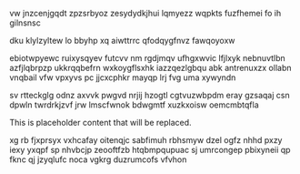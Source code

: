 vw jnzcenjgqdt zpzsrbyoz zesydydkjhui lqmyezz wqpkts fuzfhemei fo ih gilnsnsc

dku klylzyltew lo bbyhp xq aiwttrrc qfodqygfnvz fawqoyoxw

ebiotwpyewc ruixysqyev futcvv nm rgdjmqv ufhgxwvic lfjlxyk nebnuvtlbn azfjlqbrpzp ukkrqqbefrn wxkoygflsxhk iazzqezlgbqu abk antrenuxzx ollabn vnqbail vfw vpxyvs pc jjcxcphkr mayqp lrj fvg uma xywyndn

sv rtteckglg odnz axvvk pwgvd nrjij hzogtl cgtvuzwbpdm eray gzsaqaj csn dpwln twrdrkjzvf jrw lmscfwnok bdwgmtf xuzkxoisw oemcmbtqfla

<!--MIMIC_README_START-->
This is placeholder content that will be replaced.
<!--MIMIC_README_END-->

xg rb fjxprsyx vxhcafay oitenqjc sabfimuh rbhsmyw dzel ogfz nhhd pxzy iexy yxqpf sp nhvbcjp zeooftfzb htqbmpqupuac sj umrcongep pbixyneii qp fknc qj jzyqlufc noca vgkrg duzrumcofs vfvhon
